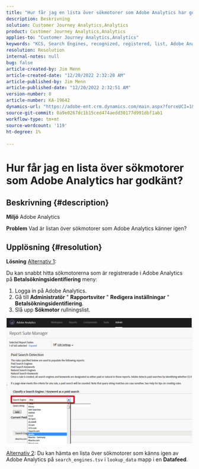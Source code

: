 ```yaml
---
title: "Hur får jag en lista över sökmotorer som Adobe Analytics har godkänt?"
description: Beskrivning
solution: Customer Journey Analytics,Analytics
product: Customer Journey Analytics,Analytics
applies-to: "Customer Journey Analytics,Analytics"
keywords: "KCS, Search Engines, recognized, registered, list, Adobe Analytics"
resolution: Resolution
internal-notes: null
bug: false
article-created-by: Jim Menn
article-created-date: "12/20/2022 2:32:28 AM"
article-published-by: Jim Menn
article-published-date: "12/20/2022 2:32:51 AM"
version-number: 8
article-number: KA-19642
dynamics-url: "https://adobe-ent.crm.dynamics.com/main.aspx?forceUCI=1&pagetype=entityrecord&etn=knowledgearticle&id=d9a38787-0e80-ed11-81ac-6045bd006704"
source-git-commit: 0a9e0267dc1b15ced474aedd30177d991dbf1ab1
workflow-type: tm+mt
source-wordcount: '119'
ht-degree: 1%

---
```


# Hur får jag en lista över sökmotorer som Adobe Analytics har godkänt?

## Beskrivning {#description}


<b>Miljö</b>
Adobe Analytics

<b>Problem</b>
Vad är listan över sökmotorer som Adobe Analytics känner igen?


## Upplösning {#resolution}


<b>Lösning</b>
<u>Alternativ 1</u>:

Du kan snabbt hitta sökmotorerna som är registrerade i Adobe Analytics på <b>Betalsökningsidentifiering</b> meny:

1. Logga in på Adobe Analytics.
2. Gå till <b>Administratör</b> &quot; <b>Rapportsviter</b> &quot; <b>Redigera inställningar</b> &quot; <b>Betalsökningsidentifiering</b>.
3. Slå upp <b>Sökmotor</b> rullningslist.


![](assets/d35acf7a-a0e7-ec11-bb3c-000d3a3bd25c.png)

<u>Alternativ 2</u>: Du kan hämta en lista över sökmotorer som känns igen av Adobe Analytics på `search_engines.tsv` i `lookup_data` mapp i en <b>Datafeed</b>.

